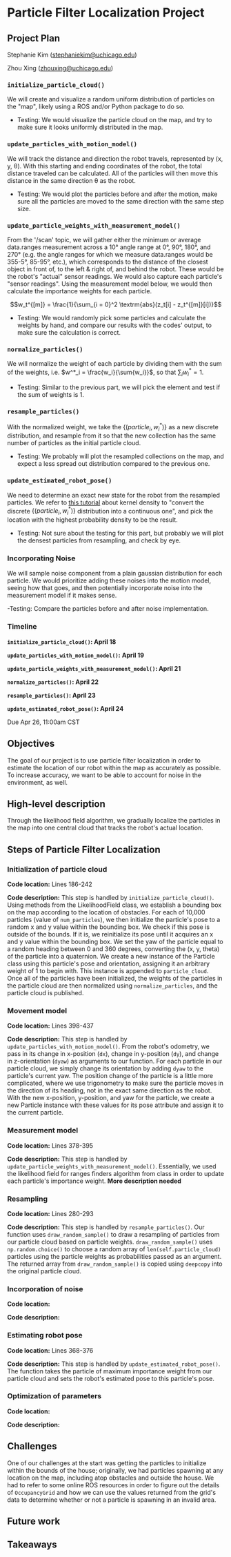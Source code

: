 # Particle Filter Localization Project 

## Project Plan
Stephanie Kim ([stephaniekim@uchicago.edu](mailto:stephaniekim@uchicago.edu))

Zhou Xing ([zhouxing@uchicago.edu](mailto:zhouxing@uchicago.edu))

### **`initialize_particle_cloud()`**

We will create and visualize a random uniform distribution of particles on the "map", likely using a ROS and/or Python package to do so.
- Testing: We would visualize the particle cloud on the map, and try to make sure it looks uniformly distributed in the map.

### **`update_particles_with_motion_model()`**

We will track the distance and direction the robot travels, represented by (x, y, θ). With this starting and ending coordinates of the robot, the total distance traveled can be calculated. All of the particles will then move this distance in the same direction θ as the robot.

  - Testing: We would plot the particles before and after the motion, make sure all the particles are moved to the same direction with the same step size.

### **`update_particle_weights_with_measurement_model()`**

From the '/scan' topic, we will gather either the minimum or average data.ranges measurement across a 10° angle range at 0°, 90°, 180°, and 270° (e.g. the angle ranges for which we measure data.ranges would be 355-5°, 85-95°, etc.), which corresponds to the distance of the closest object in front of, to the left & right of, and behind the robot. These would be the robot's "actual" sensor readings. We would also capture each particle's "sensor readings". Using the measurement model below, we would then calculate the importance weights for each particle.

$$w_t^{[m]} = \frac{1}{\sum_{i = 0}^2 \textrm{abs}(z_t[i] - z_t^{[m]}[i])}$$

- Testing: We would randomly pick some particles and calculate the weights by hand, and compare our results with the codes' output, to make sure the calculation is correct.

### **`normalize_particles()`**

We will normalize the weight of each particle by dividing them with the sum of the weights, i.e. $w^*_i = \frac{w_i}{\sum{w_i}}$, so that $\sum_i w_i^* = 1$. 

- Testing: Similar to the previous part, we will pick the element and test if the sum of weights is 1.

### **`resample_particles()`**

With the normalized weight, we take the $\{(particle_i, w_i^*)\}$ as a new discrete distribution, and resample from it so that the new collection has the same number of particles as the initial particle cloud. 

- Testing: We probably will plot the resampled collections on the map, and expect a less spread out distribution compared to the previous one.



### **`update_estimated_robot_pose()`**

We need to determine an exact new state for the robot from the resampled particles. We refer to [this tutorial]([https://jakevdp.github.io/PythonDataScienceHandbook/05.13-kernel-density-estimation.html](https://jakevdp.github.io/PythonDataScienceHandbook/05.13-kernel-density-estimation.html)) about kernel density to  "convert the discrete $\{(particle_i, w_i^*)\}$ distribution into a continuous one", and pick the location with the highest probability density to be the result.

- Testing: Not sure about the testing for this part, but probably we will plot the densest particles from resampling, and check by eye. 

### Incorporating **Noise**

We will sample noise component from a plain gaussian distribution for each particle. We would prioritize adding these noises into the motion model, seeing how that goes, and then potentially incorporate noise into the measurement model if it makes sense.

-Testing: Compare the particles before and after noise implementation.

### **Timeline**

**`initialize_particle_cloud()`: April 18**

**`update_particles_with_motion_model()`:** **April 19**

**`update_particle_weights_with_measurement_model()`: April 21**

**`normalize_particles()`: April 22**

**`resample_particles()`: April 23**

**`update_estimated_robot_pose()`: April 24**

Due Apr 26, 11:00am CST

## Objectives
The goal of our project is to use particle filter localization in order to estimate the location of our robot within the map as accurately as possible. To increase accuracy, we want to be able to account for noise in the environment, as well.

## High-level description
Through the likelihood field algorithm, we gradually localize the particles in the map into one central cloud that tracks the robot's actual location.

## Steps of Particle Filter Localization

### Initialization of particle cloud

**Code location:** Lines 186-242

**Code description:** This step is handled by `initialize_particle_cloud()`. Using methods from the LikelihoodField class, we establish a bounding box on the map according to the location of obstacles. For each of 10,000 particles (value of `num_particles`), we then initialize the particle's pose to a random x and y value within the bounding box. We check if this pose is outside of the bounds. If it is, we reinitialize its pose until it acquires an x and y value within the bounding box. We set the yaw of the particle equal to a random heading between 0 and 360 degrees, converting the (x, y, theta) of the particle into a quaternion. We create a new instance of the Particle class using this particle's pose and orientation, assigning it an arbitrary weight of 1 to begin with. This instance is appended to `particle_cloud`. Once all of the particles have been initialized, the weights of the particles in the particle cloud are then normalized using `normalize_particles`, and the particle cloud is published.

### Movement model

**Code location:** Lines 398-437 

**Code description:** This step is handled by `update_particles_with_motion_model()`. From the robot's odometry, we pass in its change in x-position (`dx`), change in y-position (`dy`), and change in z-orientation (`dyaw`) as arguments to our function. For each particle in our particle cloud, we simply change its orientation by adding `dyaw` to the particle's current yaw. The position change of the particle is a little more complicated, where we use trigonometry to make sure the particle moves in the direction of its heading, not in the exact same direction as the robot. With the new x-position, y-position, and yaw for the particle, we create a new Particle instance with these values for its pose attribute and assign it to the current particle.

### Measurement model

**Code location:** Lines 378-395

**Code description:** This step is handled by `update_particle_weights_with_measurement_model()`. Essentially, we used the likelihood field for ranges finders algorithm from class in order to update each particle's importance weight. **More description needed**

### Resampling

**Code location:** Lines 280-293

**Code description:** This step is handled by `resample_particles()`. Our function uses `draw_random_sample()` to draw a resampling of particles from our particle cloud based on particle weights. `draw_random_sample()` uses `np.random.choice()` to choose a random array of `len(self.particle_cloud)` particles using the particle weights as probabilities passed as an argument. The returned array from `draw_random_sample()` is copied using `deepcopy` into the original particle cloud. 

### Incorporation of noise

**Code location:**

**Code description:**

### Estimating robot pose

**Code location:** Lines 368-376

**Code description:** This step is handled by `update_estimated_robot_pose()`. The function takes the particle of maximum importance weight from our particle cloud and sets the robot's estimated pose to this particle's pose.

### Optimization of parameters

**Code location:**

**Code description:**

## Challenges
One of our challenges at the start was getting the particles to initialize within the bounds of the house; originally, we had particles spawning at any location on the map, including atop obstacles and outside the house. We had to refer to some online ROS resources in order to figure out the details of `OccupancyGrid` and how we can use the values returned from the grid's data to determine whether or not a particle is spawning in an invalid area.  

## Future work

## Takeaways